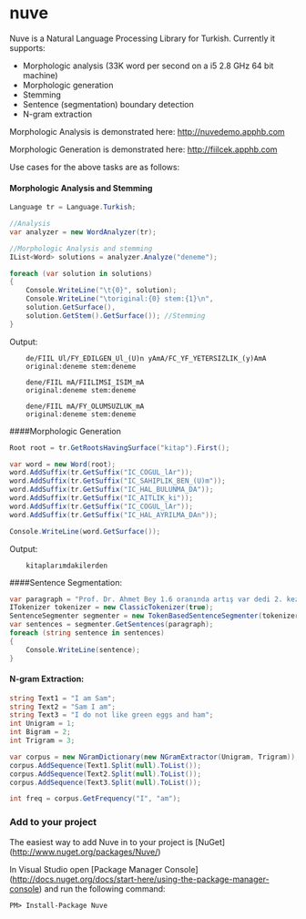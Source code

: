 nuve
===
Nuve is a Natural Language Processing Library for Turkish. Currently it supports:

 - Morphologic analysis (33K word per second on a i5 2.8 GHz 64 bit machine)
 - Morphologic generation
 - Stemming
 - Sentence (segmentation) boundary detection
 - N-gram extraction
 
Morphologic Analysis is demonstrated here: http://nuvedemo.apphb.com

Morphologic Generation is demonstrated here: http://fiilcek.apphb.com

Use cases for the above tasks are as follows: 


#### Morphologic Analysis and Stemming

```c#
Language tr = Language.Turkish;

//Analysis
var analyzer = new WordAnalyzer(tr);

//Morphologic Analysis and stemming
IList<Word> solutions = analyzer.Analyze("deneme");

foreach (var solution in solutions)
{
    Console.WriteLine("\t{0}", solution);
    Console.WriteLine("\toriginal:{0} stem:{1}\n",
    solution.GetSurface(),
    solution.GetStem().GetSurface()); //Stemming
}
```
Output:

```
	de/FIIL Ul/FY_EDILGEN_Ul_(U)n yAmA/FC_YF_YETERSIZLIK_(y)AmA
	original:deneme stem:deneme
	
	dene/FIIL mA/FIILIMSI_ISIM_mA
	original:deneme stem:deneme

	dene/FIIL mA/FY_OLUMSUZLUK_mA
	original:deneme stem:deneme
```

####Morphologic Generation

```c#
Root root = tr.GetRootsHavingSurface("kitap").First();

var word = new Word(root);
word.AddSuffix(tr.GetSuffix("IC_COGUL_lAr"));
word.AddSuffix(tr.GetSuffix("IC_SAHIPLIK_BEN_(U)m"));
word.AddSuffix(tr.GetSuffix("IC_HAL_BULUNMA_DA"));
word.AddSuffix(tr.GetSuffix("IC_AITLIK_ki"));
word.AddSuffix(tr.GetSuffix("IC_COGUL_lAr"));
word.AddSuffix(tr.GetSuffix("IC_HAL_AYRILMA_DAn"));

Console.WriteLine(word.GetSurface());
```

Output:
```
	kitaplarımdakilerden
```

####Sentence Segmentation:     

```c#
var paragraph = "Prof. Dr. Ahmet Bey 1.6 oranında artış var dedi 2. kez. E-posta adresi ahmet.bilir@prof.dr imiş! Doğru mu?";
ITokenizer tokenizer = new ClassicTokenizer(true);
SentenceSegmenter segmenter = new TokenBasedSentenceSegmenter(tokenizer);
var sentences = segmenter.GetSentences(paragraph);
foreach (string sentence in sentences)
{
	Console.WriteLine(sentence);
}
```

#### N-gram Extraction:     

```c#
string Text1 = "I am Sam";
string Text2 = "Sam I am";
string Text3 = "I do not like green eggs and ham";
int Unigram = 1;
int Bigram = 2;
int Trigram = 3;

var corpus = new NGramDictionary(new NGramExtractor(Unigram, Trigram));
corpus.AddSequence(Text1.Split(null).ToList());
corpus.AddSequence(Text2.Split(null).ToList());
corpus.AddSequence(Text3.Split(null).ToList());

int freq = corpus.GetFrequency("I", "am");
```
 
### Add to your project

The easiest way to add Nuve in to your project is [NuGet] (http://www.nuget.org/packages/Nuve/)

In Visual Studio open [Package Manager Console] (http://docs.nuget.org/docs/start-here/using-the-package-manager-console) and run the following command:
   
  

    PM> Install-Package Nuve



